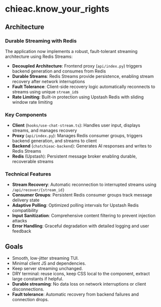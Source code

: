 # chieac.know_your_rights

## Architecture

### Durable Streaming with Redis
The application now implements a robust, fault-tolerant streaming architecture using Redis Streams:

- **Decoupled Architecture**: Frontend proxy (`api/index.py`) triggers backend generation and consumes from Redis
- **Durable Streams**: Redis Streams provide persistence, enabling stream recovery after network interruptions
- **Fault Tolerance**: Client-side recovery logic automatically reconnects to streams using unique `stream_id`s
- **Rate Limiting**: Built-in protection using Upstash Redis with sliding window rate limiting

### Key Components
- **Client** (`hooks/use-chat-stream.ts`): Handles user input, displays streams, and manages recovery
- **Proxy** (`api/index.py`): Manages Redis consumer groups, triggers backend generation, and streams to client
- **Backend** (`chatchieac-backend`): Generates AI responses and writes to Redis Streams
- **Redis** (Upstash): Persistent message broker enabling durable, recoverable streams

### Technical Features
- **Stream Recovery**: Automatic reconnection to interrupted streams using `/api/recover/{stream_id}`
- **Consumer Groups**: Persistent Redis consumer groups track message delivery state
- **Adaptive Polling**: Optimized polling intervals for Upstash Redis compatibility
- **Input Sanitization**: Comprehensive content filtering to prevent injection attacks
- **Error Handling**: Graceful degradation with detailed logging and user feedback

## Goals
- Smooth, low-jitter streaming TUI.
- Minimal client JS and dependencies.
- Keep server streaming unchanged.
- DRY terminal: reuse icons, keep CSS local to the component, extract large constants if helpful.
- **Durable streaming**: No data loss on network interruptions or client disconnections.
- **Fault tolerance**: Automatic recovery from backend failures and connection drops.
